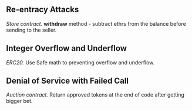 ## Re-entracy Attacks

*Store contract.* **withdraw** method - subtract ethrs from the balance before sending to the seller.

## Integer Overflow and Underflow

*ERC20.* Use Safe math to preventing overflow and underflow.

## Denial of Service with Failed Call

*Auction contract.* Return approved tokens at the end of code after getting bigger bet.
